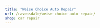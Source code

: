 ```yaml
---
title: "Weise Choice Auto Repair"
url: /ravensdale/weise-choice-auto-repair/
shop: car repair
---
```

